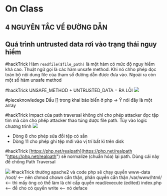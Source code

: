 
# On Class
## 4 NGUYÊN TẮC VỀ ĐƯỜNG DẪN



## Quá trình untrusted data rơi vào trạng thái nguy hiểm
#hackTrick Hàm `readfile($file_path)` là một hàm có mức độ nguy hiểm khá cao. Thuật ngữ gọi là các hàm unsafe method. Khi nó chho phép đọc toàn bộ nội dung file của tham số đường dẫn được đưa vào. Ngoài ra còn một số hàm unsafe method

#hackTrick UNSAFE_METHOD + UNTRUSTED_DATA = RA LỖI 
![](Pasted%20image%2020230308192135.png)

#pieceknowledege Dấu [] trong khai báo biến ở php -> Ý nói đây là một array

#hackTrick Impact của path traversal không chỉ cho phép attacker đọc tập tim mà còn cho phép attacker thao túng được file path. Tùy vào logic chương trình
![](Pasted%20image%2020230308203302.png)
- Dòng 8 cho phép sửa đổi tệp có sẵn
- Dòng 11 cho phép ghi tệp mới vào vị trí bất kì trên disk

#hackTrick [https://php.net/realpath](https://php.net/realpath "https://php.net/realpath") sẽ normalize (chuẩn hóa) lại path. Dùng cái này để chống Path Traversal

![](Pasted%20image%2020230308211844.png)
#hackTrick thường apache2 và code php sẽ chạy quyền www-data
				 /root/ <-- nên chmod chown cẩn thận, phân quyền cẩn thận
			    /var/www/html/ <-- thì mấy ông có thể làm là chỉ cấp quyền read/execute (edited)
			    index.php <-- để cho có quyền write <-- nó deface
